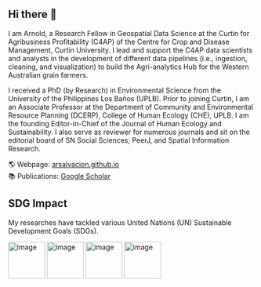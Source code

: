 ## Hi there 👋

I am Arnold, a Research Fellow in Geospatial Data Science at the Curtin for Agribusiness Profitability (C4AP) of the Centre for Crop and Disease Management, Curtin University. 
I lead and support the C4AP data scientists and analysts in the development of different data pipelines (i.e., ingestion, cleaning, and visualization) to build the Agri-analytics Hub for the Western Australian grain farmers.

I received a PhD (by Research) in Environmental Science from the University of the Philippines Los Baños (UPLB). 
Prior to joining Curtin, I am an Associate Professor at the Department of Community and Environmental Resource Planning (DCERP), College of Human Ecology (CHE), UPLB. 
I am the founding Editor-in-Chief of the Journal of Human Ecology and Sustainability. I also serve as reviewer for numerous journals and sit on the editorial board of SN Social Sciences, PeerJ, and Spatial Information Research.

🌎 Webpage: <a href="https://arsalvacion.github.io/">arsalvacion.github.io</a><br>
📚 Publications: <a href= "https://scholar.google.com/citations?user=OH852c8AAAAJ&hl=en">Google Scholar</a><br>

## SDG Impact
My researches have tackled various United Nations (UN) Sustainable Development Goals (SDGs). 

<a href="https://sdgs.un.org/goals/goal1"><img width="75" height="75" alt="image" src="https://github.com/user-attachments/assets/cabb0b37-e7e4-4e3a-938d-161801a349ad"/></a>
<a href="https://sdgs.un.org/goals/goal2"><img width="75" height="75" alt="image" src="https://github.com/user-attachments/assets/2ad4270c-f4f7-4bac-9f6b-407f55d85d12" /></a>
<a href="https://sdgs.un.org/goals/goal3"><img width="75" height="75" alt="image" src="https://github.com/user-attachments/assets/8e2fe84a-41c7-4c4c-aab1-38cb45fb57b7" /></a>
<a href="https://sdgs.un.org/goals/goal4"><img width="75" height="75" alt="image" src="https://github.com/user-attachments/assets/6502b7e9-19b1-407e-b2de-070453e6d49c" /></a>





<!--
**arsalvacion/arsalvacion** is a ✨ _special_ ✨ repository because its `README.md` (this file) appears on your GitHub profile.

Here are some ideas to get you started:

- 🔭 I’m currently working on ...
- 🌱 I’m currently learning ...
- 👯 I’m looking to collaborate on ...
- 🤔 I’m looking for help with ...
- 💬 Ask me about ...
- 📫 How to reach me: ...
- 😄 Pronouns: ...
- ⚡ Fun fact: ...
-->
